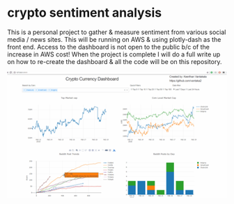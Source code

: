 # crypto sentiment analysis

This is a personal project to gather &amp; measure sentiment from various social media / news sites. This will be running on AWS &amp; using plotly-dash as the front end. Access to the dashboard is not open to the public b/c of the increase in AWS cost! When the project is complete I will do a full write up on how to re-create the dashboard & all the code will be on this repository.  

![Alt Text](https://github.com/vantaka2/crypto_sentiment_analysis-/blob/develop/gif_1.gif)